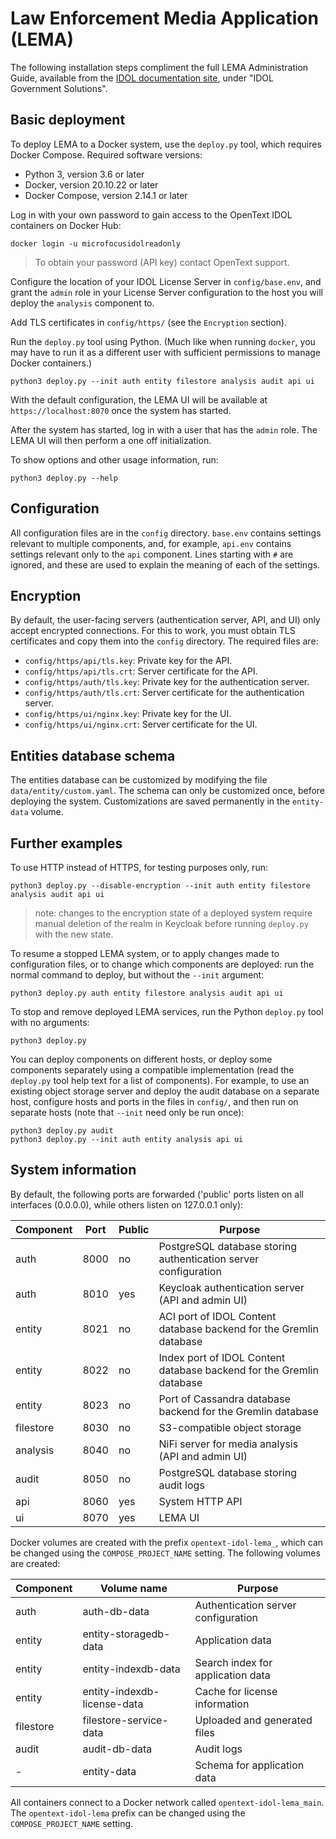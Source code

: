 # Law Enforcement Media Application (LEMA)

The following installation steps compliment the full LEMA Administration Guide, available from the [IDOL documentation site](https://www.microfocus.com/documentation/idol/), under "IDOL Government Solutions".

## Basic deployment

To deploy LEMA to a Docker system, use the `deploy.py` tool, which requires Docker Compose.
Required software versions:
- Python 3, version 3.6 or later
- Docker, version 20.10.22 or later
- Docker Compose, version 2.14.1 or later

Log in with your own password to gain access to the OpenText IDOL containers on Docker Hub:

```
docker login -u microfocusidolreadonly
```

> To obtain your password (API key) contact OpenText support.

Configure the location of your IDOL License Server in `config/base.env`, and grant the `admin` role
in your License Server configuration to the host you will deploy the `analysis` component to.

Add TLS certificates in `config/https/` (see the `Encryption` section).

Run the `deploy.py` tool using Python.  (Much like when running `docker`, you
may have to run it as a different user with sufficient permissions to manage Docker containers.)

```
python3 deploy.py --init auth entity filestore analysis audit api ui
```

With the default configuration, the LEMA UI will be available at `https://localhost:8070` once the
system has started.

After the system has started, log in with a user that has the `admin` role. The LEMA UI will then perform a one off initialization. 

To show options and other usage information, run:

```
python3 deploy.py --help
```

## Configuration

All configuration files are in the `config` directory.  `base.env` contains settings relevant to
multiple components, and, for example, `api.env` contains settings relevant only to the `api`
component.  Lines starting with `#` are ignored, and these are used to explain the meaning of each
of the settings.

## Encryption

By default, the user-facing servers (authentication server, API, and UI) only accept encrypted
connections.  For this to work, you must obtain TLS certificates and copy them into the `config` 
directory.  The required files are:

- `config/https/api/tls.key`: Private key for the API.
- `config/https/api/tls.crt`: Server certificate for the API.
- `config/https/auth/tls.key`: Private key for the authentication server.
- `config/https/auth/tls.crt`: Server certificate for the authentication server.
- `config/https/ui/nginx.key`: Private key for the UI.
- `config/https/ui/nginx.crt`: Server certificate for the UI.

## Entities database schema

The entities database can be customized by modifying the file `data/entity/custom.yaml`.  The schema can only be
customized once, before deploying the system.  Customizations are saved permanently in the `entity-data` volume.

## Further examples

To use HTTP instead of HTTPS, for testing purposes only, run:

```
python3 deploy.py --disable-encryption --init auth entity filestore analysis audit api ui
```

> note: changes to the encryption state of a deployed system require manual deletion of the realm in Keycloak before running `deploy.py` with the new state.

To resume a stopped LEMA system, or to apply changes made to configuration files, or to change which
components are deployed: run the normal command to deploy, but without the `--init` argument:

```
python3 deploy.py auth entity filestore analysis audit api ui
```

To stop and remove deployed LEMA services, run the Python `deploy.py` tool with no arguments:

```
python3 deploy.py
```

You can deploy components on different hosts, or deploy some components separately using a
compatible implementation (read the `deploy.py` tool help text for a list of components).  For
example, to use an existing object storage server and deploy the audit database on a separate host,
configure hosts and ports in the files in `config/`, and then run on separate hosts (note that
`--init` need only be run once):

```
python3 deploy.py audit
python3 deploy.py --init auth entity analysis api ui
```

## System information

By default, the following ports are forwarded ('public' ports listen on all interfaces (0.0.0.0),
while others listen on 127.0.0.1 only):

| **Component** | **Port** | **Public** | **Purpose**                                                          |
|---------------|----------|------------|----------------------------------------------------------------------|
| auth          | 8000     | no         | PostgreSQL database storing authentication server configuration      |
| auth          | 8010     | yes        | Keycloak authentication server (API and admin UI)                    |
| entity        | 8021     | no         | ACI port of IDOL Content database backend for the Gremlin database   |
| entity        | 8022     | no         | Index port of IDOL Content database backend for the Gremlin database |
| entity        | 8023     | no         | Port of Cassandra database backend for the Gremlin database          |
| filestore     | 8030     | no         | S3-compatible object storage                                         |
| analysis      | 8040     | no         | NiFi server for media analysis (API and admin UI)                    |
| audit         | 8050     | no         | PostgreSQL database storing audit logs                               |
| api           | 8060     | yes        | System HTTP API                                                      |
| ui            | 8070     | yes        | LEMA UI                                                              |

Docker volumes are created with the prefix `opentext-idol-lema_`, which can be changed using the
`COMPOSE_PROJECT_NAME` setting.  The following volumes are created:

| **Component** | **Volume name**               | **Purpose**                         |
|---------------|-------------------------------|-------------------------------------|
| auth          | auth-db-data                  | Authentication server configuration |
| entity        | entity-storagedb-data         | Application data                    |
| entity        | entity-indexdb-data           | Search index for application data   |
| entity        | entity-indexdb-license-data   | Cache for license information       |
| filestore     | filestore-service-data        | Uploaded and generated files        |
| audit         | audit-db-data                 | Audit logs                          |
| -             | entity-data                   | Schema for application data         |

All containers connect to a Docker network called `opentext-idol-lema_main`.  The
`opentext-idol-lema` prefix can be changed using the `COMPOSE_PROJECT_NAME` setting.
